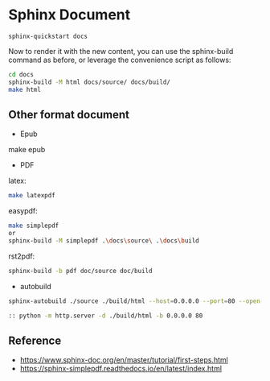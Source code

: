 # Sphinx Document

```
sphinx-quickstart docs
```

Now to render it with the new content, you can use the sphinx-build command as before, or leverage the convenience script as follows:

``` sh
cd docs
sphinx-build -M html docs/source/ docs/build/
make html
```

## Other format document

- Epub

make epub

- PDF

latex:

``` sh
make latexpdf
```

easypdf:

``` sh
make simplepdf
or
sphinx-build -M simplepdf .\docs\source\ .\docs\build
```

rst2pdf:

``` sh
sphinx-build -b pdf doc/source doc/build
```

- autobuild

``` sh
sphinx-autobuild ./source ./build/html --host=0.0.0.0 --port=80 --open-browser

:: python -m http.server -d ./build/html -b 0.0.0.0 80

```

## Reference

- <https://www.sphinx-doc.org/en/master/tutorial/first-steps.html>
- <https://sphinx-simplepdf.readthedocs.io/en/latest/index.html>